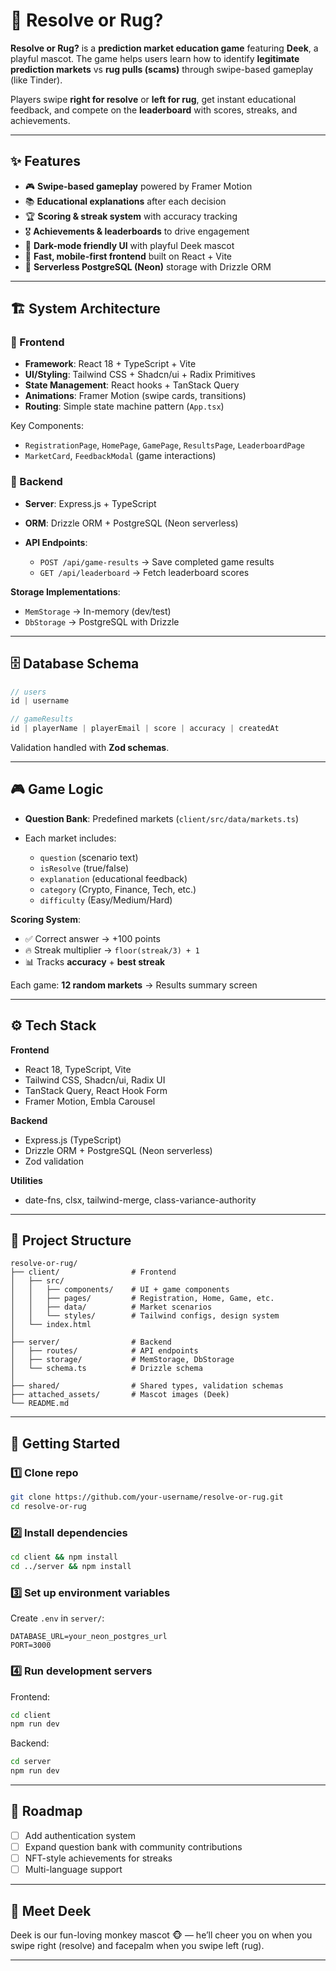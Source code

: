 # 🐒 Resolve or Rug?

**Resolve or Rug?** is a  **prediction market education game** featuring **Deek**, a playful  mascot. The game helps users learn how to identify **legitimate prediction markets** vs **rug pulls (scams)** through swipe-based gameplay (like Tinder).

Players swipe **right for resolve** or **left for rug**, get instant educational feedback, and compete on the **leaderboard** with scores, streaks, and achievements.

---

## ✨ Features

* 🎮 **Swipe-based gameplay** powered by Framer Motion
* 📚 **Educational explanations** after each decision
* 🏆 **Scoring & streak system** with accuracy tracking
* 🎖️ **Achievements & leaderboards** to drive engagement
* 🎨 **Dark-mode friendly UI** with playful Deek mascot
* 🚀 **Fast, mobile-first frontend** built on React + Vite
* 💾 **Serverless PostgreSQL (Neon)** storage with Drizzle ORM

---

## 🏗️ System Architecture

### 🔹 Frontend

* **Framework**: React 18 + TypeScript + Vite
* **UI/Styling**: Tailwind CSS + Shadcn/ui + Radix Primitives
* **State Management**: React hooks + TanStack Query
* **Animations**: Framer Motion (swipe cards, transitions)
* **Routing**: Simple state machine pattern (`App.tsx`)

Key Components:

* `RegistrationPage`, `HomePage`, `GamePage`, `ResultsPage`, `LeaderboardPage`
* `MarketCard`, `FeedbackModal` (game interactions)

### 🔹 Backend

* **Server**: Express.js + TypeScript
* **ORM**: Drizzle ORM + PostgreSQL (Neon serverless)
* **API Endpoints**:

  * `POST /api/game-results` → Save completed game results
  * `GET /api/leaderboard` → Fetch leaderboard scores

**Storage Implementations**:

* `MemStorage` → In-memory (dev/test)
* `DbStorage` → PostgreSQL with Drizzle

---

## 🗄️ Database Schema

```ts
// users
id | username

// gameResults
id | playerName | playerEmail | score | accuracy | createdAt
```

Validation handled with **Zod schemas**.

---

## 🎮 Game Logic

* **Question Bank**: Predefined markets (`client/src/data/markets.ts`)
* Each market includes:

  * `question` (scenario text)
  * `isResolve` (true/false)
  * `explanation` (educational feedback)
  * `category` (Crypto, Finance, Tech, etc.)
  * `difficulty` (Easy/Medium/Hard)

**Scoring System**:

* ✅ Correct answer → +100 points
* 🔥 Streak multiplier → `floor(streak/3) + 1`
* 📊 Tracks **accuracy** + **best streak**

Each game: **12 random markets** → Results summary screen

---

## ⚙️ Tech Stack

**Frontend**

* React 18, TypeScript, Vite
* Tailwind CSS, Shadcn/ui, Radix UI
* TanStack Query, React Hook Form
* Framer Motion, Embla Carousel

**Backend**

* Express.js (TypeScript)
* Drizzle ORM + PostgreSQL (Neon serverless)
* Zod validation

**Utilities**

* date-fns, clsx, tailwind-merge, class-variance-authority

---

## 📂 Project Structure

```
resolve-or-rug/
├── client/                # Frontend
│   ├── src/
│   │   ├── components/    # UI + game components
│   │   ├── pages/         # Registration, Home, Game, etc.
│   │   ├── data/          # Market scenarios
│   │   └── styles/        # Tailwind configs, design system
│   └── index.html
│
├── server/                # Backend
│   ├── routes/            # API endpoints
│   ├── storage/           # MemStorage, DbStorage
│   └── schema.ts          # Drizzle schema
│
├── shared/                # Shared types, validation schemas
├── attached_assets/       # Mascot images (Deek)
└── README.md
```

---

## 🚀 Getting Started

### 1️⃣ Clone repo

```bash
git clone https://github.com/your-username/resolve-or-rug.git
cd resolve-or-rug
```

### 2️⃣ Install dependencies

```bash
cd client && npm install
cd ../server && npm install
```

### 3️⃣ Set up environment variables

Create `.env` in `server/`:

```
DATABASE_URL=your_neon_postgres_url
PORT=3000
```

### 4️⃣ Run development servers

Frontend:

```bash
cd client
npm run dev
```

Backend:

```bash
cd server
npm run dev
```

---

## 📖 Roadmap

* [ ] Add authentication system
* [ ] Expand question bank with community contributions
* [ ] NFT-style achievements for streaks
* [ ] Multi-language support

---

## 🐒 Meet Deek

Deek is our fun-loving monkey mascot 🐵 — he’ll cheer you on when you swipe right (resolve) and facepalm when you swipe left (rug).

---


